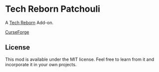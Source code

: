 # Tech Reborn Patchouli

A [Tech Reborn](https://www.curseforge.com/minecraft/mc-mods/techreborn) Add-on.

[CurseForge](https://www.curseforge.com/minecraft/mc-mods/tech-reborn-patchouli)

## License

This mod is available under the MIT license. Feel free to learn from it and incorporate it in your own projects.
